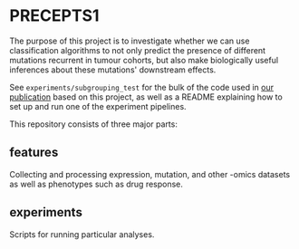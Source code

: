 # PRECEPTS1 #

The purpose of this project is to investigate whether we can use
classification algorithms to not only predict the presence of different
mutations recurrent in tumour cohorts, but also make biologically useful
inferences about these mutations' downstream effects.

See `experiments/subgrouping_test` for the bulk of the code used in
[our publication](bmcbioinformatics.biomedcentral.com/articles/10.1186/s12859-021-04147-y)
based on this project, as well as a README explaining how to set up and run
one of the experiment pipelines.


This repository consists of three major parts:


## features ##

Collecting and processing expression, mutation, and other -omics datasets as
well as phenotypes such as drug response.


## experiments ##

Scripts for running particular analyses.

